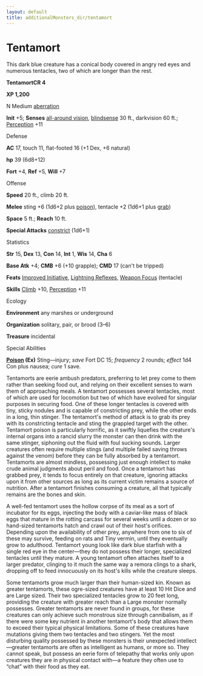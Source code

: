 ```yaml
---
layout: default
title: additionalMonsters_dir/tentamort
---
```

# Tentamort

This dark blue creature has a conical body covered in angry red eyes and numerous tentacles, two of which are longer than the rest.

**TentamortCR 4**

**XP 1,200**

N Medium [aberration](monsters_dir/creatureTypes#_aberration)

**Init** +5; **Senses** [all-around vision](monsters_dir/universalMonsterRules#_all-around-vision), [blindsense](monsters_dir/universalMonsterRules#_blindsense) 30 ft., darkvision 60 ft.; [Perception](additionalMonsters_dir/../skills_dir/perception#_perception) +11

Defense

**AC** 17, touch 11, flat-footed 16 (+1 Dex, +6 natural)

**hp** 39 (6d8+12)

**Fort** +4, **Ref** +5, **Will** +7

Offense

**Speed** 20 ft., climb 20 ft.

**Melee** sting +6 (1d6+2 plus [poison](monsters_dir/universalMonsterRules#_poison-(ex-or-su))), tentacle +2 (1d6+1 plus [grab](monsters_dir/universalMonsterRules#_grab))

**Space** 5 ft.; **Reach** 10 ft.

**Special Attacks** [constrict](monsters_dir/universalMonsterRules#_constrict) (1d6+1)

Statistics

**Str** 15, **Dex** 13, **Con** 14, **Int** 1, **Wis** 14, **Cha** 6

**Base Atk** +4; **CMB** +6 (+10 grapple); **CMD** 17 (can't be tripped)

**Feats** [Improved Initiative](additionalMonsters_dir/../feats#_improved-initiative), [Lightning Reflexes](additionalMonsters_dir/../feats#_lightning-reflexes), [Weapon Focus](additionalMonsters_dir/../feats#_weapon-focus) (tentacle)

**Skills** [Climb](additionalMonsters_dir/../skills_dir/climb#_climb) +10, [Perception](additionalMonsters_dir/../skills_dir/perception#_perception) +11

Ecology

**Environment** any marshes or underground

**Organization** solitary, pair, or brood (3–6)

**Treasure** incidental

Special Abilities

**[Poison](monsters_dir/universalMonsterRules#_poison-(ex-or-su)) (Ex)** Sting—injury; _save_ Fort DC 15; _frequency_ 2 rounds; _effect_ 1d4 Con plus nausea; _cure_ 1 save.

Tentamorts are eerie ambush predators, preferring to let prey come to them rather than seeking food out, and relying on their excellent senses to warn them of approaching meals. A tentamort possesses several tentacles, most of which are used for locomotion but two of which have evolved for singular purposes in securing food. One of these longer tentacles is covered with tiny, sticky nodules and is capable of constricting prey, while the other ends in a long, thin stinger. The tentamort's method of attack is to grab its prey with its constricting tentacle and sting the grappled target with the other. Tentamort poison is particularly horrific, as it swiftly liquefies the creature's internal organs into a rancid slurry the monster can then drink with the same stinger, siphoning out the fluid with foul sucking sounds. Larger creatures often require multiple stings (and multiple failed saving throws against the venom) before they can be fully absorbed by a tentamort. Tentamorts are almost mindless, possessing just enough intellect to make crude animal judgments about peril and food. Once a tentamort has grabbed prey, it tends to focus entirely on that creature, ignoring attacks upon it from other sources as long as its current victim remains a source of nutrition. After a tentamort finishes consuming a creature, all that typically remains are the bones and skin.

A well-fed tentamort uses the hollow corpse of its meal as a sort of incubator for its eggs, injecting the body with a caviar-like mass of black eggs that mature in the rotting carcass for several weeks until a dozen or so hand-sized tentamorts hatch and crawl out of their host's orifices. Depending upon the availability of other prey, anywhere from one to six of these may survive, feeding on rats and Tiny vermin, until they eventually grow to adulthood. Tentamort young look like dark blue starfish with a single red eye in the center—they do not possess their longer, specialized tentacles until they mature. A young tentamort often attaches itself to a larger predator, clinging to it much the same way a remora clings to a shark, dropping off to feed innocuously on its host's kills while the creature sleeps.

Some tentamorts grow much larger than their human-sized kin. Known as greater tentamorts, these ogre-sized creatures have at least 10 Hit Dice and are Large sized. Their two specialized tentacles grow to 20 feet long, providing the creature with greater reach than a Large monster normally possesses. Greater tentamorts are never found in groups, for these creatures can only achieve such monstrous size through cannibalism, as if there were some key nutrient in another tentamort's body that allows them to exceed their typical physical limitations. Some of these creatures have mutations giving them two tentacles and two stingers. Yet the most disturbing quality possessed by these monsters is their unexpected intellect—greater tentamorts are often as intelligent as humans, or more so. They cannot speak, but possess an eerie form of telepathy that works only upon creatures they are in physical contact with—a feature they often use to “chat” with their food as they eat.

